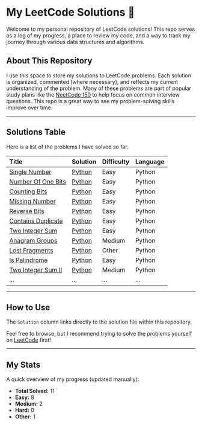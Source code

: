 # My LeetCode Solutions 🚀

Welcome to my personal repository of LeetCode solutions! This repo serves as a log of my progress, a place to review my code, and a way to track my journey through various data structures and algorithms.

## About This Repository

I use this space to store my solutions to LeetCode problems. Each solution is organized, commented (where necessary), and reflects my current understanding of the problem. Many of these problems are part of popular study plans like the [NeetCode 150](https://neetcode.io/practice) to help focus on common interview questions. This repo is a great way to see my problem-solving skills improve over time.

---

## Solutions Table

Here is a list of the problems I have solved so far.

| Title | Solution | Difficulty | Language |
| :--- | :--- | :--- | :--- |
| [Single Number](https://leetcode.com/problems/single-number/) | [Python](./Easy/single-number.py) | Easy | Python |
| [Number Of One Bits](https://leetcode.com/problems/number-of-1-bits/) | [Python](./Easy/number-of-one-bits.py) | Easy | Python |
| [Counting Bits](https://leetcode.com/problems/counting-bits/) | [Python](./Easy/counting-bits.py) | Easy | Python |
| [Missing Number](https://leetcode.com/problems/missing-number/) | [Python](./Easy/missing-number.py) | Easy | Python |
| [Reverse Bits](https://leetcode.com/problems/reverse-bits/) | [Python](./Easy/reverse-bits.py) | Easy | Python |
| [Contains Duplicate](https://leetcode.com/problems/contains-duplicate/) | [Python](./Easy/contains-duplicate.py) | Easy | Python |
| [Two Integer Sum](https://leetcode.com/problems/two-sum/) | [Python](./Easy/two-integer-sum.py) | Easy | Python |
| [Anagram Groups](https://leetcode.com/problems/group-anagrams/) | [Python](./Medium/anagram-groups.py) | Medium | Python |
| [Lost Fragments]() | [Python](./other/lost-fragments.py) | Other | Python |
| [Is Palindrome](https://leetcode.com/problems/valid-palindrome/) | [Python](./Easy/is-palindrome.py) | Easy | Python |
| [Two Integer Sum II](https://leetcode.com/problems/two-sum-ii-input-array-is-sorted/) | [Python](./Medium/two-integer-sum-ii.py) | Medium | Python |
| ... | ... | ... | ... |
---

## How to Use

The `Solution` column links directly to the solution file within this repository.

Feel free to browse, but I recommend trying to solve the problems yourself on [LeetCode](https://leetcode.com/) first!

---

## My Stats

A quick overview of my progress (updated manually):

- **Total Solved:** 11
- **Easy:** 8
- **Medium:** 2
- **Hard:** 0
- **Other:** 1